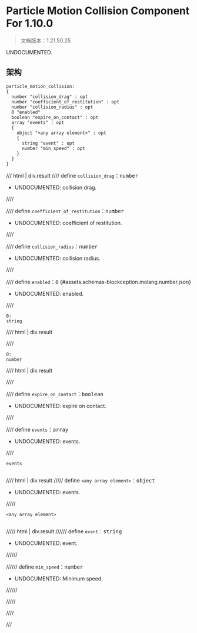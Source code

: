 # Particle Motion Collision Component For 1.10.0

> 文档版本：1.21.50.25

UNDOCUMENTED.

## 架构

```mcschema
particle_motion_collision:
{
  number "collision_drag" : opt
  number "coefficient_of_restitution" : opt
  number "collision_radius" : opt
  0 "enabled"
  boolean "expire_on_contact" : opt
  array "events" : opt
  {
    object "<any array element>" : opt
    {
      string "event" : opt
      number "min_speed" : opt
    }
  }
}

```

/// html | div.result
//// define
`collision_drag`：<samp>number</samp>

- UNDOCUMENTED: collision drag.


////


//// define
`coefficient_of_restitution`：<samp>number</samp>

- UNDOCUMENTED: coefficient of restitution.


////


//// define
`collision_radius`：<samp>number</samp>

- UNDOCUMENTED: collision radius.


////


//// define
`enabled`：<samp>0</samp> {#assets.schemas-blockception.molang.number.json}

- UNDOCUMENTED: enabled.


////

```mcschema
0:
string

```

//// html | div.result

////


```mcschema
0:
number

```

//// html | div.result

////




//// define
`expire_on_contact`：<samp>boolean</samp>

- UNDOCUMENTED: expire on contact.


////


//// define
`events`：<samp>array</samp>

- UNDOCUMENTED: events.


////

<div class="language-text highlight"><span class="filename"><code>events</code></span><pre id="__code_1"><span></span></pre></div>

//// html | div.result
///// define
`<any array element>`：<samp>object</samp>

- UNDOCUMENTED: events.


/////

<div class="language-text highlight"><span class="filename"><code>&lt;any array element&gt;</code></span><pre id="__code_1"><span></span></pre></div>

///// html | div.result
////// define
`event`：<samp>string</samp>

- UNDOCUMENTED: event.


//////


////// define
`min_speed`：<samp>number</samp>

- UNDOCUMENTED: Minimum speed.


//////


/////


////


///

